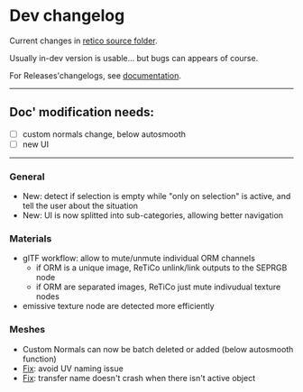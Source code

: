 # Dev changelog

Current changes in [retico source folder](https://github.com/Vinc3r/ReTiCo/tree/master/retico).

Usually in-dev version is usable... but bugs can appears of course.

For Releases'changelogs, see [documentation](https://github.com/Vinc3r/ReTiCo/wiki/Changelog).

---
## Doc' modification needs:
* [ ] custom normals change, below autosmooth
* [ ] new UI
---

### General

- New: detect if selection is empty while "only on selection" is active, and tell the user about the situation
- New: UI is now splitted into sub-categories, allowing better navigation

### Materials

- glTF workflow: allow to mute/unmute individual ORM channels
    - if ORM is a unique image, ReTiCo unlink/link outputs to the SEPRGB node
    - if ORM are separated images, ReTiCo just mute indivudual texture nodes
- emissive texture node are detected more efficiently

### Meshes

- Custom Normals can now be batch deleted or added (below autosmooth function)
- [Fix](https://github.com/Vinc3r/ReTiCo/issues/72): avoid UV naming issue
- [Fix](https://github.com/Vinc3r/ReTiCo/issues/66): transfer name doesn't crash when there isn't active object

